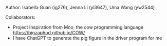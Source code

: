 Author: Isabella Guan (ig276), Jenna Li (yl3647), Uma Wang (yw2544)

Collaborators:
- Project Inspiration from Moo, the cow programming language https://bigzaphod.github.io/COW/
- I have ChatGPT to generate the pig figure in the driver program for me